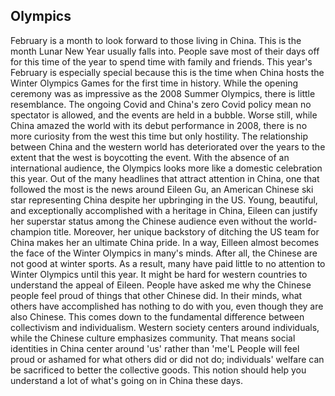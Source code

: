 ## Olympics

February is a month to look forward to those living in China. This is the month Lunar New Year usually falls into. People save most of their days off for this time of the year to spend time with family and friends. This year's February is especially special because this is the time when China hosts the Winter Olympics Games for the first time in history.
While the opening ceremony was as impressive as the 2008 Summer Olympics, there is little resemblance. The ongoing Covid and China's zero Covid policy mean no spectator is allowed, and the events are held in a bubble. Worse still, while China amazed the world with its debut performance in 2008, there is no more curiosity from the west this time but only hostility. The relationship between China and the western world has deteriorated over the years to the extent that the west is boycotting the event. With the absence of an international audience, the Olympics looks more like a domestic celebration this year.
Out of the many headlines that attract attention in China, one that followed the most is the news around Eileen Gu, an American Chinese ski star representing China despite her upbringing in the US. Young, beautiful, and exceptionally accomplished with a heritage in China, Eileen can justify her superstar status among the Chinese audience even without the world-champion title. Moreover, her unique backstory of ditching the US team for China makes her an ultimate China pride. In a way, Eilleen almost becomes the face of the Winter Olympics in many's minds. After all, the Chinese are not good at winter sports. As a result, many have paid little to no attention to Winter Olympics until this year.
It might be hard for western countries to understand the appeal of Eileen. People have asked me why the Chinese people feel proud of things that other Chinese did. In their minds, what others have accomplished has nothing to do with you, even though they are also Chinese. This comes down to the fundamental difference between collectivism and individualism. Western society centers around individuals, while the Chinese culture emphasizes community. That means social identities in China center around 'us' rather than 'me'L People will feel proud or ashamed for what others did or did not do; individuals' welfare can be sacrificed to better the collective goods. This notion should help you understand a lot of what's going on in China these days.
